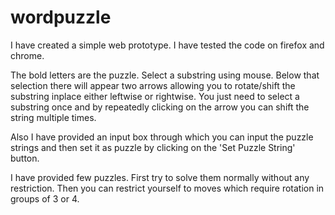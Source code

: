 # wordpuzzle

I have created a simple web prototype. I have tested the code on firefox
and chrome.

The bold letters are the puzzle. Select a substring using mouse.
Below that selection there will appear two arrows allowing you to
rotate/shift the substring inplace either leftwise or rightwise. You
just need to select a substring once and by repeatedly clicking on the arrow
you can shift the string multiple times.

Also I have provided an input box through which you can input the
puzzle strings and then set it as puzzle by clicking on the 'Set Puzzle String' button.

I have provided few puzzles.
First try to solve them normally without any restriction.
Then you can restrict yourself to moves
which require rotation in groups of 3 or 4.



